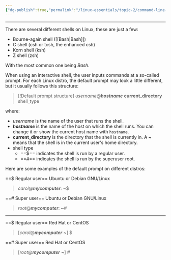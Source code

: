 ```yaml
---
{"dg-publish":true,"permalink":"/linux-essentials/topic-2/command-line-basics/","noteIcon":"1"}
---
```


---
There are several different shells on Linux, these are just a few:
- Bourne-again shell ([[Bash\|Bash]])
- C shell (csh or tcsh, the enhanced csh)
- Korn shell (ksh)
- Z shell (zsh)

With the most common one being _Bash_.

When using an interactive shell, the user inputs commands at a so-called prompt. For each Linux distro, the default prompt may look a little different, but it usually follows this structure:

> [!Default prompt structure]
>    _username_@___hostname___ **current_directory** shell_type

where:
- _username_ is the name of the user that runs the shell.
- ___hostname___ is the name of the host on which the shell runs. You can change it or show the current host name with `hostname`.
- **current_directory** is the directory that the shell is currently in. A **~** means that the shell is in the current user's home directory.
- shell type
	- ==$== indicates the shell is run by a regular user.
	- ==#== indicates the shell is run by the superuser root.


Here are some examples of the default prompt on different distros:

==$ Regular user== Ubuntu or Debian GNU/Linux 
> _carol_@___mycomputer___: **~**$

==# Super user== Ubuntu or Debian GNU/Linux 
> _root_@___mycomputer___: **~**#

---
==$ Regular user== Red Hat or CentOS
> \[_carol_@___mycomputer___ **~**\] $

==# Super user== Red Hat or CentOS
> \[_root_@___mycomputer___ **~**\] #

